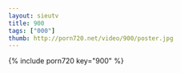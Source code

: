 ```yaml
--- 
layout: sieutv
title: 900
tags: ["000"]
thumb: http://porn720.net/video/900/poster.jpg
---
```

{% include porn720 key="900" %} 
